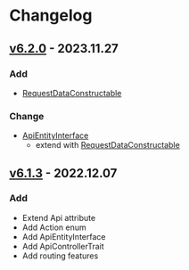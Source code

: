 # Changelog
## [v6.2.0] - 2023.11.27
### Add
- [RequestDataConstructable](src/Entity/RequestDataConstructable.php)

### Change
- [ApiEntityInterface](src/Entity/ApiEntityInterface.php)
  - extend with [RequestDataConstructable](src/Entity/RequestDataConstructable.php)

## [v6.1.3] - 2022.12.07
### Add
- Extend Api attribute
- Add Action enum
- Add ApiEntityInterface
- Add ApiControllerTrait
- Add routing features

[v6.2.0]: https://github.com/grzegorz-jamroz/sf-api-foundation/releases/tag/6.2.0]
[v6.1.3]: https://github.com/grzegorz-jamroz/sf-api-foundation/releases/tag/6.1.3]
